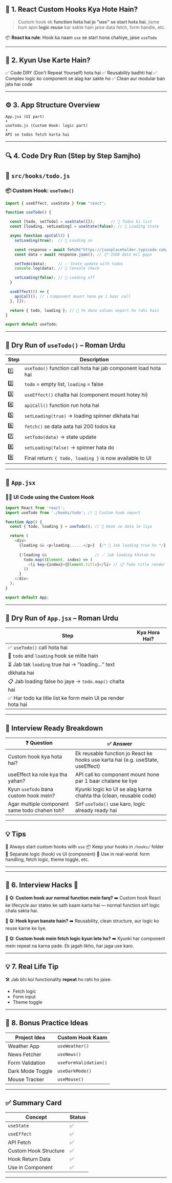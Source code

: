 

## 🧩 **1. React Custom Hooks Kya Hote Hain?**

> Custom hook ek **function hota hai jo "use" se start hota hai**, jisme hum apni **logic reuse** kar sakte hain jaise data fetch, form handle, etc.

📦 **React ka rule**: Hook ka naam `use` se start hona chahiye, jaise `useTodo`

---

## 🧠 **2. Kyun Use Karte Hain?**

✅ Code DRY (Don't Repeat Yourself) hota hai
✅ Reusability badhti hai
✅ Complex logic ko component se alag kar sakte ho
✅ Clean aur modular ban jata hai code

---

## ⚙️ **3. App Structure Overview**

```
App.jsx (UI part)
⬇️
useTodo.js (Custom Hook: logic part)
⬇️
API se todos fetch karta hai
```

---

## 🔍 **4. Code Dry Run (Step by Step Samjho)**


## 📁 `src/hooks/todo.js`

### 📦 Custom Hook: `useTodo()`

```js
import { useEffect, useState } from "react";

function useTodo() {

  const [todo, setTodo] = useState([]);       // 🧠 Todos ki list
  const [loading, setLoading] = useState(false); // 🔄 Loading state

  async function apiCall() {
    setLoading(true);  // 🚨 Loading on

    const response = await fetch("https://jsonplaceholder.typicode.com/todos/"); // 🌐 Fake API se data
    const data = await response.json(); // 📦 JSON data mil gaya

    setTodo(data);     // ✅ State update with todos
    console.log(data); // 👀 Console check

    setLoading(false); // 🔄 Loading off
  }

  useEffect(() => {
    apiCall(); // 📞 Component mount hone pe 1 baar call
  }, []);

  return { todo, loading }; // 🎁 Ye dono values export ho rahi hain
}

export default useTodo;
```

---

## 🧠 Dry Run of `useTodo()` – Roman Urdu

| Step | Description                                                    |
| ---- | -------------------------------------------------------------- |
| 1️⃣  | `useTodo()` function call hota hai jab component load hota hai |
| 2️⃣  | `todo` = empty list, `loading` = false                         |
| 3️⃣  | `useEffect()` chalta hai (component mount hotey hi)            |
| 4️⃣  | `apiCall()` function run hota hai                              |
| 5️⃣  | `setLoading(true)` → loading spinner dikhata hai               |
| 6️⃣  | `fetch()` se data aata hai 200 todos ka                        |
| 7️⃣  | `setTodo(data)` → state update                                 |
| 8️⃣  | `setLoading(false)` → spinner hata do                          |
| 9️⃣  | Final return: `{ todo, loading }` is now available to UI       |

---

## 📁 `App.jsx`

### 👨‍🎨 UI Code using the Custom Hook

```js
import React from 'react';
import useTodo from './hooks/todo'; // 🧠 Custom hook import

function App() {
  const { todo, loading } = useTodo(); // 🧲 Hook se data le liya

  return (
    <div>
      {loading && <p>loading......</p>}  {/* 🔁 Jab loading true ho */}
      
      {!loading &&                     // ✅ Jab loading khatam ho
        todo.map((Element, index) => (
          <li key={index}>{Element.title}</li> // 📋 Todo title render
        ))
      }
    </div>
  );
}

export default App;
```

---

## 🧠 Dry Run of `App.jsx` – Roman Urdu

| Step                                                         | Kya Hora Hai? |
| ------------------------------------------------------------ | ------------- |
| ✅ `useTodo()` call hota hai                                  |               |
| 🧠 `todo` and `loading` hook se milte hain                   |               |
| ⏳ Jab tak `loading` true hai → "loading..." text dikhata hai |               |
| 📋 Jab loading false ho jaye → `todo.map()` chalta hai       |               |
| ✅ Har todo ka title list ke form mein UI pe render hota hai  |               |

---

## 🧪 Interview Ready Breakdown

| ❓ Question                                    | ✅ Answer                                                                        |
| --------------------------------------------- | ------------------------------------------------------------------------------- |
| Custom hook kya hota hai?                     | Ek reusable function jo React ke hooks use karta hai (e.g. useState, useEffect) |
| useEffect ka role kya tha yahan?              | API call ko component mount hone par 1 baar chalane ke liye                     |
| Kyun `useTodo` bana custom hook mein?         | Kyunki logic ko UI se alag karna chahta tha (clean, reusable code)              |
| Agar multiple component same todo chahen toh? | Sirf `useTodo()` use karo, logic already ready hai                              |

---

## 💡  Tips

🔄 Always start custom hooks with `use`
📦 Keep your hooks in `/hooks/` folder
🧱 Separate logic (hook) vs UI (component)
🎯 Use in real-world: form handling, fetch logic, theme toggle, etc.

---


---

## 🧪 **6. Interview Hacks 💼**

🧩 **Q: Custom hook aur normal function mein farq?**
➡️ Custom hook React ke lifecycle aur states ke sath kaam karta hai — normal function sirf logic chala sakta hai.

🧩 **Q: Hook kyun banate hain?**
➡️ Reusability, clean structure, aur logic ko reuse karne ke liye.

🧩 **Q: Custom hook mein fetch logic kyun lete ho?**
➡️ Kyunki har component mein repeat na karna pade. Ek jagah likho, har jaga use karo.

---

## 💡 **7. Real Life Tip**

🛠 Jab bhi koi functionality **repeat** ho rahi ho jaise:

* Fetch logic
* Form input
* Theme toggle

---

## 🎁 **8. Bonus Practice Ideas**

| Project Idea     | Custom Hook Kaam      |
| ---------------- | --------------------- |
| Weather App      | `useWeather()`        |
| News Fetcher     | `useNews()`           |
| Form Validation  | `useFormValidation()` |
| Dark Mode Toggle | `useDarkMode()`       |
| Mouse Tracker    | `useMouse()`          |

---

## ✅ Summary Card

| Concept               | Status |
| --------------------- | ------ |
| `useState`            | ✅      |
| `useEffect`           | ✅      |
| API Fetch             | ✅      |
| Custom Hook Structure | ✅      |
| Hook Return Data      | ✅      |
| Use in Component      | ✅      |

---


